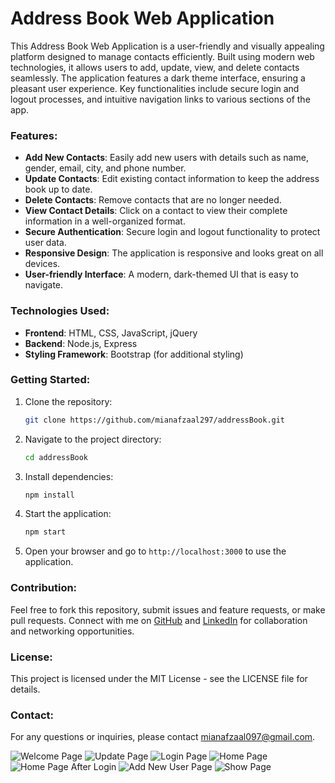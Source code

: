 # Address Book Web Application

This Address Book Web Application is a user-friendly and visually appealing platform designed to manage contacts efficiently. Built using modern web technologies, it allows users to add, update, view, and delete contacts seamlessly. The application features a dark theme interface, ensuring a pleasant user experience. Key functionalities include secure login and logout processes, and intuitive navigation links to various sections of the app.

### Features:
- **Add New Contacts**: Easily add new users with details such as name, gender, email, city, and phone number.
- **Update Contacts**: Edit existing contact information to keep the address book up to date.
- **Delete Contacts**: Remove contacts that are no longer needed.
- **View Contact Details**: Click on a contact to view their complete information in a well-organized format.
- **Secure Authentication**: Secure login and logout functionality to protect user data.
- **Responsive Design**: The application is responsive and looks great on all devices.
- **User-friendly Interface**: A modern, dark-themed UI that is easy to navigate.

### Technologies Used:
- **Frontend**: HTML, CSS, JavaScript, jQuery
- **Backend**: Node.js, Express
- **Styling Framework**: Bootstrap (for additional styling)

### Getting Started:
1. Clone the repository:
   ```bash
   git clone https://github.com/mianafzaal297/addressBook.git
   ```
2. Navigate to the project directory:
   ```bash
   cd addressBook
   ```
3. Install dependencies:
   ```bash
   npm install
   ```
4. Start the application:
   ```bash
   npm start
   ```
5. Open your browser and go to `http://localhost:3000` to use the application.

### Contribution:
Feel free to fork this repository, submit issues and feature requests, or make pull requests. Connect with me on [GitHub](https://github.com/mianafzaal297) and [LinkedIn](https://www.linkedin.com/in/mianafzaal297/) for collaboration and networking opportunities.

### License:
This project is licensed under the MIT License - see the LICENSE file for details.

### Contact:
For any questions or inquiries, please contact [mianafzaal097@gmail.com](mailto:mianafzaal097@gmail.com).


![Welcome Page](https://github.com/mianafzaal297/addressBook/assets/164647958/3772cde7-589c-46e2-834e-59c41bf60efc)
![Update Page](https://github.com/mianafzaal297/addressBook/assets/164647958/ef446b70-0402-4be8-9c50-db83c7be48a9)
![Login Page](https://github.com/mianafzaal297/addressBook/assets/164647958/3f186611-a1e9-43f9-940f-803ef88b0d18)
![Home Page](https://github.com/mianafzaal297/addressBook/assets/164647958/470d786d-11d9-403e-a60a-60785f323cfd)
![Home Page After Login](https://github.com/mianafzaal297/addressBook/assets/164647958/835cb10e-757f-492d-bc4c-39a9bba33705)
![Add New User Page](https://github.com/mianafzaal297/addressBook/assets/164647958/ace61d7e-bd11-48fe-a069-f7fd48ae7fd5)
![Show Page](https://github.com/mianafzaal297/addressBook/assets/164647958/8933f7f3-cc9e-473f-857b-6353f992d54b)


